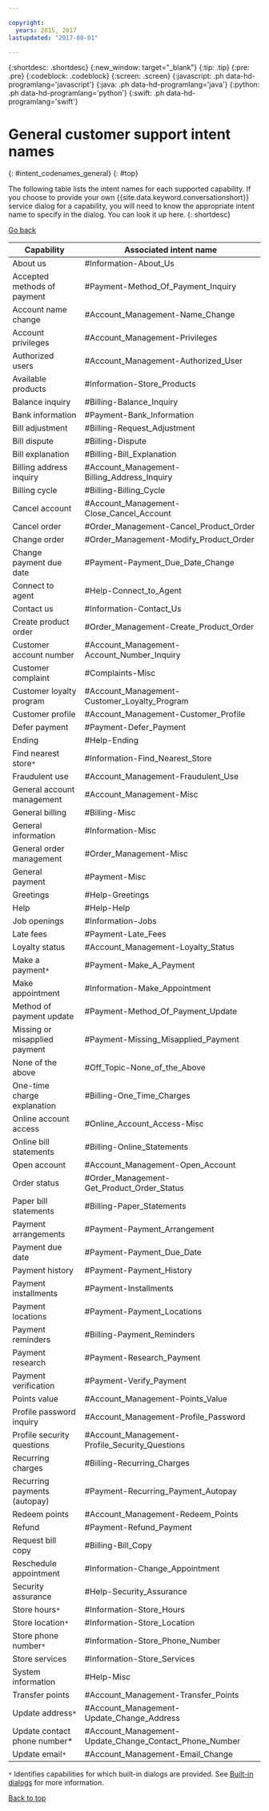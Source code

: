 ```yaml
---

copyright:
  years: 2015, 2017
lastupdated: "2017-08-01"

---
```


{:shortdesc: .shortdesc}
{:new_window: target="_blank"}
{:tip: .tip}
{:pre: .pre}
{:codeblock: .codeblock}
{:screen: .screen}
{:javascript: .ph data-hd-programlang='javascript'}
{:java: .ph data-hd-programlang='java'}
{:python: .ph data-hd-programlang='python'}
{:swift: .ph data-hd-programlang='swift'}

# General customer support intent names
{: #intent_codenames_general}
{: #top}

The following table lists the intent names for each supported capability. If you choose to provide your own {{site.data.keyword.conversationshort}} service dialog for a capability, you will need to know the appropriate intent name to specify in the dialog. You can look it up here.
{: shortdesc}

[Go back](intent_codenames.html)

| Capability                      | Associated intent name                                 |
|---------------------------------|--------------------------------------------------------|
| About us | #Information-About_Us |
| Accepted methods of payment | #Payment-Method_Of_Payment_Inquiry |
| Account name change | #Account_Management-Name_Change |
| Account privileges | #Account_Management-Privileges |
| Authorized users | #Account_Management-Authorized_User |
| Available products | #Information-Store_Products |
| Balance inquiry | #Billing-Balance_Inquiry |
| Bank information | #Payment-Bank_Information |
| Bill adjustment | #Billing-Request_Adjustment |
| Bill dispute | #Billing-Dispute |
| Bill explanation | #Billing-Bill_Explanation |
| Billing address inquiry | #Account_Management-Billing_Address_Inquiry |
| Billing cycle | #Billing-Billing_Cycle |
| Cancel account | #Account_Management-Close_Cancel_Account |
| Cancel order | #Order_Management-Cancel_Product_Order |
| Change order | #Order_Management-Modify_Product_Order |
| Change payment due date | #Payment-Payment_Due_Date_Change |
| Connect to agent | #Help-Connect_to_Agent |
| Contact us | #Information-Contact_Us |
| Create product order | #Order_Management-Create_Product_Order |
| Customer account number | #Account_Management-Account_Number_Inquiry |
| Customer complaint | #Complaints-Misc |
| Customer loyalty program | #Account_Management-Customer_Loyalty_Program |
| Customer profile | #Account_Management-Customer_Profile |
| Defer payment | #Payment-Defer_Payment |
| Ending | #Help-Ending |
| Find nearest store`*` | #Information-Find_Nearest_Store |
| Fraudulent use | #Account_Management-Fraudulent_Use |
| General account management | #Account_Management-Misc |
| General billing | #Billing-Misc |
| General information | #Information-Misc |
| General order management | #Order_Management-Misc |
| General payment | #Payment-Misc |
| Greetings | #Help-Greetings |
| Help | #Help-Help |
| Job openings | #Information-Jobs |
| Late fees | #Payment-Late_Fees |
| Loyalty status | #Account_Management-Loyalty_Status |
| Make a payment`*` | #Payment-Make_A_Payment |
| Make appointment | #Information-Make_Appointment |
| Method of payment update | #Payment-Method_Of_Payment_Update |
| Missing or misapplied payment | #Payment-Missing_Misapplied_Payment |
| None of the above | #Off_Topic-None_of_the_Above |
| One-time charge explanation | #Billing-One_Time_Charges |
| Online account access | #Online_Account_Access-Misc |
| Online bill statements | #Billing-Online_Statements |
| Open account | #Account_Management-Open_Account |
| Order status | #Order_Management-Get_Product_Order_Status |
| Paper bill statements | #Billing-Paper_Statements |
| Payment arrangements | #Payment-Payment_Arrangement |
| Payment due date | #Payment-Payment_Due_Date |
| Payment history | #Payment-Payment_History |
| Payment installments | #Payment-Installments |
| Payment locations | #Payment-Payment_Locations |
| Payment reminders | #Billing-Payment_Reminders |
| Payment research | #Payment-Research_Payment |
| Payment verification | #Payment-Verify_Payment |
| Points value | #Account_Management-Points_Value |
| Profile password inquiry | #Account_Management-Profile_Password |
| Profile security questions | #Account_Management-Profile_Security_Questions |
| Recurring charges | #Billing-Recurring_Charges |
| Recurring payments (autopay) | #Payment-Recurring_Payment_Autopay |
| Redeem points | #Account_Management-Redeem_Points |
| Refund | #Payment-Refund_Payment |
| Request bill copy | #Billing-Bill_Copy |
| Reschedule appointment | #Information-Change_Appointment |
| Security assurance | #Help-Security_Assurance |
| Store hours`*` | #Information-Store_Hours |
| Store location`*` | #Information-Store_Location |
| Store phone number`*` | #Information-Store_Phone_Number |
| Store services | #Information-Store_Services |
| System information | #Help-Misc |
| Transfer points | #Account_Management-Transfer_Points |
| Update address`*` | #Account_Management-Update_Change_Address |
| Update contact phone number* | #Account_Management-Update_Change_Contact_Phone_Number |
| Update email`*` | #Account_Management-Email_Change |

`*` Identifies capabilities for which built-in dialogs are provided. See [Built-in dialogs](configure.html#builtin_dialog_ovw) for more information.

[Back to top](intent_codenames_general.html#top)
